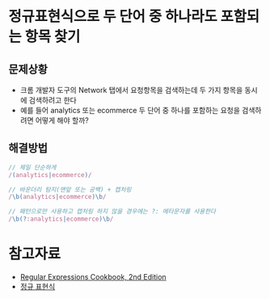 # 정규표현식으로 두 단어 중 하나라도 포함되는 항목 찾기

## 문제상황

- 크롬 개발자 도구의 Network 탭에서 요청항목을 검색하는데 두 가지 항목을 동시에 검색하려고 한다
- 예를 들어 analytics 또는 ecommerce 두 단어 중 하나를 포함하는 요청을 검색하려면 어떻게 해야 할까?

## 해결방법

```javascript
// 제일 단순하게
/(analytics|ecommerce)/

// 바운더리 탐지(맨앞 또는 공백) + 캡처링
/\b(analytics|ecommerce)\b/

// 패턴으로만 사용하고 캡처링 하지 않을 경우에는 ?: 메타문자를 사용한다
/\b(?:analytics|ecommerce)\b/
```

# 참고자료

- [Regular Expressions Cookbook, 2nd Edition](https://www.oreilly.com/library/view/regular-expressions-cookbook/9781449327453/ch05s02.html)
- [정규 표현식](https://velog.io/@koseungbin/%EC%A0%95%EA%B7%9C-%ED%91%9C%ED%98%84%EC%8B%9D)
